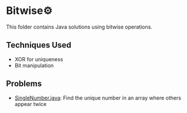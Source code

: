 # Bitwise⚙️

This folder contains Java solutions using bitwise operations.

## Techniques Used
- XOR for uniqueness
- Bit manipulation

## Problems
- [SingleNumber.java](SingleNumber.java): Find the unique number in an array where others appear twice
